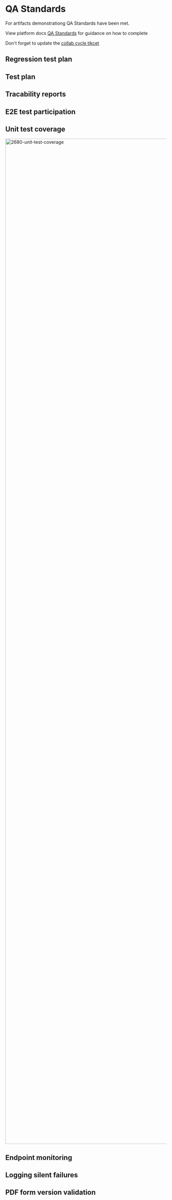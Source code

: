 # QA Standards

For artifacts demonstrationg QA Standards have been met.

View platform docs [QA Standards](https://depo-platform-documentation.scrollhelp.site/developer-docs/quality-assurance-standards) for guidance on how to complete

Don't forget to update the [collab cycle tikcet](https://github.com/department-of-veterans-affairs/va.gov-team/issues/121309)

## Regression test plan

## Test plan

## Tracability reports

## E2E test participation

## Unit test coverage

<img width="3840" height="3130" alt="2680-unit-test-coverage" src="https://github.com/user-attachments/assets/03ed23e7-15e0-4f7b-92ad-c4811badb03f" />

## Endpoint monitoring 

## Logging silent failures

## PDF form version validation
